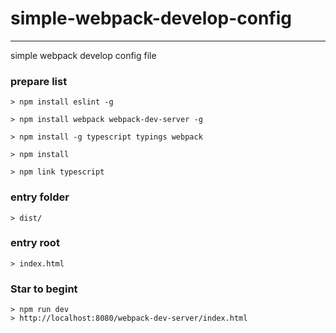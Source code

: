 # simple-webpack-develop-config
-------------------------------
simple webpack develop config file

### prepare list
`
    > npm install eslint -g
`

`
    > npm install webpack webpack-dev-server -g
`

`
    > npm install -g typescript typings webpack
`

`
    > npm install
`

`
    > npm link typescript
`

### entry folder
    > dist/
### entry root
    > index.html

### Star to begint
`
    > npm run dev
`
<br/>
`
    > http://localhost:8080/webpack-dev-server/index.html
`
